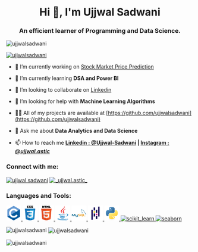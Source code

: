 <h1 align="center">Hi 👋, I'm Ujjwal Sadwani</h1>
<h3 align="center">An efficient learner of Programming and Data Science.</h3>

<p align="left"> <img src="https://komarev.com/ghpvc/?username=ujjwalsadwani&label=Profile%20views&color=0e75b6&style=flat" alt="ujjwalsadwani" /> </p>

<p align="left"> <a href="https://github.com/ryo-ma/github-profile-trophy"><img src="https://github-profile-trophy.vercel.app/?username=ujjwalsadwani" alt="ujjwalsadwani" /></a> </p>

- 🔭 I’m currently working on [Stock Market Price Prediction](https://github.com/ujjwalsadwani/WebScrapping/blob/main/market%20data.py)

- 🌱 I’m currently learning **DSA and Power BI**

- 👯 I’m looking to collaborate on [Linkedin](https://www.linkedin.com/in/ujjwal-sadwani/)

- 🤝 I’m looking for help with **Machine Learning Algorithms**

- 👨‍💻 All of my projects are available at [https://github.com/ujjwalsadwani](https://github.com/ujjwalsadwani)

- 💬 Ask me about **Data Analytics and Data Science**

- 📫 How to reach me **[Linkedin : @Ujjwal-Sadwani](https://www.linkedin.com/in/ujjwal-sadwani/) | [Instagram : @_ujjwal.astic_](https://www.instagram.com/_ujjwal.astic_/)**

<h3 align="left">Connect with me:</h3>
<p align="left">
<a href="https://linkedin.com/in/ujjwal sadwani" target="blank"><img align="center" src="https://raw.githubusercontent.com/rahuldkjain/github-profile-readme-generator/master/src/images/icons/Social/linked-in-alt.svg" alt="ujjwal sadwani" height="30" width="40" /></a>
<a href="https://instagram.com/_ujjwal.astic_" target="blank"><img align="center" src="https://raw.githubusercontent.com/rahuldkjain/github-profile-readme-generator/master/src/images/icons/Social/instagram.svg" alt="_ujjwal.astic_" height="30" width="40" /></a>
</p>

<h3 align="left">Languages and Tools:</h3>
<p align="left"> <a href="https://www.cprogramming.com/" target="_blank" rel="noreferrer"> <img src="https://raw.githubusercontent.com/devicons/devicon/master/icons/c/c-original.svg" alt="c" width="40" height="40"/> </a> <a href="https://www.w3schools.com/css/" target="_blank" rel="noreferrer"> <img src="https://raw.githubusercontent.com/devicons/devicon/master/icons/css3/css3-original-wordmark.svg" alt="css3" width="40" height="40"/> </a> <a href="https://www.w3.org/html/" target="_blank" rel="noreferrer"> <img src="https://raw.githubusercontent.com/devicons/devicon/master/icons/html5/html5-original-wordmark.svg" alt="html5" width="40" height="40"/> </a> <a href="https://www.java.com" target="_blank" rel="noreferrer"> <img src="https://raw.githubusercontent.com/devicons/devicon/master/icons/java/java-original.svg" alt="java" width="40" height="40"/> </a> <a href="https://www.mysql.com/" target="_blank" rel="noreferrer"> <img src="https://raw.githubusercontent.com/devicons/devicon/master/icons/mysql/mysql-original-wordmark.svg" alt="mysql" width="40" height="40"/> </a> <a href="https://pandas.pydata.org/" target="_blank" rel="noreferrer"> <img src="https://raw.githubusercontent.com/devicons/devicon/2ae2a900d2f041da66e950e4d48052658d850630/icons/pandas/pandas-original.svg" alt="pandas" width="40" height="40"/> </a> <a href="https://www.python.org" target="_blank" rel="noreferrer"> <img src="https://raw.githubusercontent.com/devicons/devicon/master/icons/python/python-original.svg" alt="python" width="40" height="40"/> </a> <a href="https://scikit-learn.org/" target="_blank" rel="noreferrer"> <img src="https://upload.wikimedia.org/wikipedia/commons/0/05/Scikit_learn_logo_small.svg" alt="scikit_learn" width="40" height="40"/> </a> <a href="https://seaborn.pydata.org/" target="_blank" rel="noreferrer"> <img src="https://seaborn.pydata.org/_images/logo-mark-lightbg.svg" alt="seaborn" width="40" height="40"/> </a> </p>

<p><img align="left" src="https://github-readme-stats.vercel.app/api/top-langs?username=ujjwalsadwani&show_icons=true&locale=en&layout=compact" alt="ujjwalsadwani" /></p>

<p>&nbsp;<img align="center" src="https://github-readme-stats.vercel.app/api?username=ujjwalsadwani&show_icons=true&locale=en" alt="ujjwalsadwani" /></p>

<p><img align="center" src="https://github-readme-streak-stats.herokuapp.com/?user=ujjwalsadwani&" alt="ujjwalsadwani" /></p>
